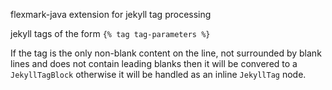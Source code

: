 flexmark-java extension for jekyll tag processing

jekyll tags of the form `{% tag tag-parameters %}`

If the tag is the only non-blank content on the line, not surrounded by blank lines and does not
contain leading blanks then it will be convered to a `JekyllTagBlock` otherwise it will be
handled as an inline `JekyllTag` node.
